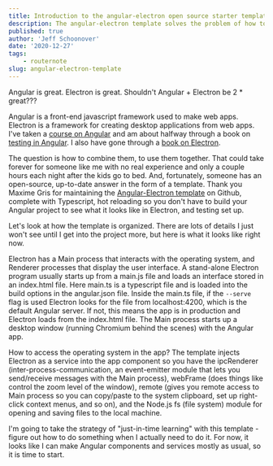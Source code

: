 ```yaml
---
title: Introduction to the angular-electron open source starter template
description: The angular-electron template solves the problem of how to get Angular and Electron to play nicely together in the same app.  This post introduces the open source template that is actively maintained by Maxime Gris.
published: true
author: 'Jeff Schoonover'
date: '2020-12-27'
tags:
    - routernote
slug: angular-electron-template
---
```


Angular is great.  Electron is great.  Shouldn't Angular + Electron be 2 * great???

Angular is a front-end javascript framework used to make web apps.  Electron is a framework for creating desktop applications from web apps.  I've taken a [course on Angular](https://www.udemy.com/course/the-complete-guide-to-angular-2/) and am about halfway through a book on [testing in Angular](https://www.manning.com/books/testing-angular-applications).  I also have gone through a [book on Electron](https://www.manning.com/books/electron-in-action).  

The question is how to combine them, to use them together.  That could take forever for someone like me with no real experience and only a couple hours each night after the kids go to bed.  And, fortunately, someone has an open-source, up-to-date answer in the form of a template.  Thank you Maxime Gris for maintaining the [Angular-Electron template](https://github.com/maximegris/angular-electron) on Github, complete with Typescript, hot reloading so you don't have to build your Angular project to see what it looks like in Electron, and testing set up.  

Let's look at how the template is organized.  There are lots of details I just won't see until I get into the project more, but here is what it looks like right now.

Electron has a Main process that interacts with the operating system, and Renderer processes that display the user interface.  A stand-alone Electron program usually starts up from a main.js file and loads an interface stored in an index.html file.  Here main.ts is a typescript file and is loaded into the build options in the angular.json file.  Inside the main.ts file, if the `--serve` flag is used Electron looks for the file from localhost:4200, which is the default Angular server.  If not, this means the app is in production and Electron loads from the index.html file.  The Main process starts up a desktop window (running Chromium behind the scenes) with the Angular app.

How to access the operating system in the app?  The template injects Electron as a service into the app component so you have the ipcRenderer (inter-process-communication, an event-emitter module that lets you send/receive messages with the Main process), webFrame (does things like control the zoom level of the window), remote (gives you remote access to Main process so you can copy/paste to the system clipboard, set up right-click context menus, and so on), and the Node.js fs (file system) module for opening and saving files to the local machine.

I'm going to take the strategy of "just-in-time learning" with this template - figure out how to do something when I actually need to do it.  For now, it looks like I can make Angular components and services mostly as usual, so it is time to start.
